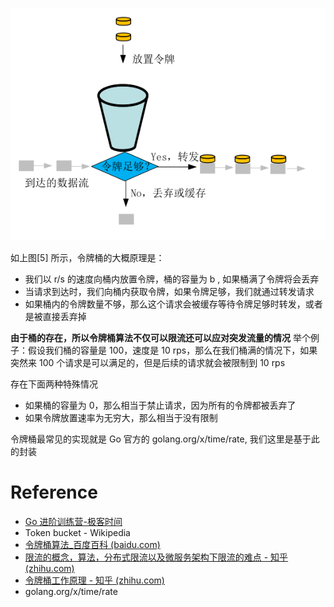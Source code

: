 ![img.png](img.png)

如上图[5] 所示，令牌桶的大概原理是：

- 我们以 r/s  的速度向桶内放置令牌，桶的容量为 b , 如果桶满了令牌将会丢弃
- 当请求到达时，我们向桶内获取令牌，如果令牌足够，我们就通过转发请求
- 如果桶内的令牌数量不够，那么这个请求会被缓存等待令牌足够时转发，或者是被直接丢弃掉

<b>由于桶的存在，所以令牌桶算法不仅可以限流还可以应对突发流量的情况</b>
举个例子：假设我们桶的容量是 100，速度是 10 rps，那么在我们桶满的情况下，如果突然来 100 个请求是可以满足的，但是后续的请求就会被限制到 10 rps

存在下面两种特殊情况

- 如果桶的容量为 0，那么相当于禁止请求，因为所有的令牌都被丢弃了
- 如果令牌放置速率为无穷大，那么相当于没有限制

令牌桶最常见的实现就是 Go 官方的 golang.org/x/time/rate, 我们这里是基于此的封装


# Reference 

- [Go 进阶训练营-极客时间](https://u.geekbang.org/subject/go?utm_source=lailin.xyz&utm_medium=lailin.xyz)
- Token bucket - Wikipedia
- [令牌桶算法_百度百科 (baidu.com)](https://baike.baidu.com/item/%E4%BB%A4%E7%89%8C%E6%A1%B6%E7%AE%97%E6%B3%95)
- [限流的概念，算法，分布式限流以及微服务架构下限流的难点 - 知乎 (zhihu.com)](https://zhuanlan.zhihu.com/p/158948815)
- [令牌桶工作原理 - 知乎 (zhihu.com)](https://zhuanlan.zhihu.com/p/164503398)
- golang.org/x/time/rate
